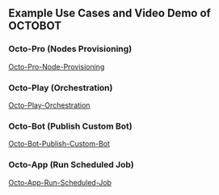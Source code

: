 ## Example Use Cases and Video Demo of OCTOBOT

### Octo-Pro (Nodes Provisioning)

[Octo-Pro-Node-Provisioning](https://drive.google.com/file/d/1tCzYNbOprx10aYgxuORW-V2P3qg7m1e-/view?usp=sharing)

### Octo-Play (Orchestration)

[Octo-Play-Orchestration](https://drive.google.com/file/d/1rhb6WJxKhehsJ5qmQS1uKQ_elOEvt8TQ/view?usp=sharing)

### Octo-Bot (Publish Custom Bot)

[Octo-Bot-Publish-Custom-Bot](https://drive.google.com/file/d/1riddZ0qK6IQCU06dEdIjMb5GDN4_rmrE/view?usp=sharing)

### Octo-App (Run Scheduled Job)

[Octo-App-Run-Scheduled-Job](https://drive.google.com/file/d/1rlF9tCol7xByKapTn6w4TMySqkCvsYip/view?usp=sharing)